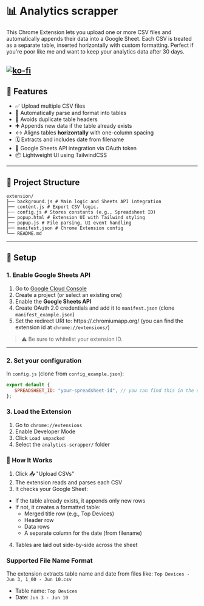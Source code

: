 # 📊 Analytics scrapper

This Chrome Extension lets you upload one or more CSV files and automatically appends their data into a Google Sheet. Each CSV is treated as a separate table, inserted horizontally with custom formatting. Perfect if you're poor like me and want to keep your analytics data after 30 days.

[![ko-fi](https://ko-fi.com/img/githubbutton_sm.svg)](https://ko-fi.com/P5P41FZQVI)
---

## 🚀 Features

- ✅ Upload multiple CSV files
- 📁 Automatically parse and format into tables
- 🔄 Avoids duplicate table headers
- ➕ Appends new data if the table already exists
- ↔️ Aligns tables **horizontally** with one-column spacing
- 🗓️ Extracts and includes date from filename
- 🔐 Google Sheets API integration via OAuth token
- 📦 Lightweight UI using TailwindCSS

---

## 🧱 Project Structure
```
extension/
├── background.js # Main logic and Sheets API integration
├── content.js # Export CSV logic.
├── config.js # Stores constants (e.g., Spreadsheet ID)
├── popup.html # Extension UI with Tailwind styling
├── popup.js # File parsing, UI event handling
├── manifest.json # Chrome Extension config
└── README.md
```

---

## 🔧 Setup

### 1. Enable Google Sheets API

1. Go to [Google Cloud Console](https://console.cloud.google.com/)
2. Create a project (or select an existing one)
3. Enable the **Google Sheets API**
4. Create OAuth 2.0 credentials and add it to `manifest.json` (clone `manifest_example.json`)
6. Set the redirect URI to: https://<your-extension-id>.chromiumapp.org/ (you can find the extension id at `chrome://extensions/`)

> ⚠️ Be sure to whitelist your extension ID.

---

### 2. Set your configuration

In `config.js` (clone from `config_example.json`):

```js
export default {
   SPREADSHEET_ID: "your-spreadsheet-id", // you can find this in the spreadsheet URL
};
```

### 3. Load the Extension
   
1. Go to `chrome://extensions`
2. Enable Developer Mode
3. Click `Load unpacked`
4. Select the `analytics-scrapper/` folder

### 🧪 How It Works
1. Click 📤 "Upload CSVs"
2. The extension reads and parses each CSV
3. It checks your Google Sheet:
  - If the table already exists, it appends only new rows
  - If not, it creates a formatted table:
    - Merged title row (e.g., Top Devices)
    - Header row
    - Data rows
    - A separate column for the date (from filename)
4. Tables are laid out side-by-side across the sheet

### Supported File Name Format
The extension extracts table name and date from files like: `Top Devices - Jun 3, 1_00 - Jun 10.csv`
- Table name: `Top Devices`
- Date: `Jun 3 - Jun 10`


